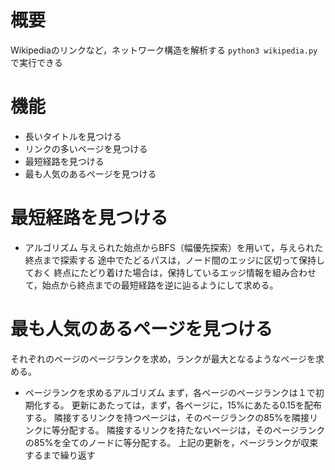 # 概要
Wikipediaのリンクなど，ネットワーク構造を解析する
`python3 wikipedia.py`で実行できる
# 機能
- 長いタイトルを見つける
- リンクの多いページを見つける
- 最短経路を見つける
- 最も人気のあるページを見つける
# 最短経路を見つける
- アルゴリズム
与えられた始点からBFS（幅優先探索）を用いて，与えられた終点まで探索する
途中でたどるパスは，ノード間のエッジに区切って保持しておく
終点にたどり着けた場合は，保持しているエッジ情報を組み合わせて，始点から終点までの最短経路を逆に辿るようにして求める。
# 最も人気のあるページを見つける
それぞれのページのページランクを求め，ランクが最大となるようなページを求める。
- ページランクを求めるアルゴリズム
まず，各ページのページランクは１で初期化する。
更新にあたっては，まず，各ページに，15%にあたる0.15を配布する。
隣接するリンクを持つページは，そのページランクの85%を隣接リンクに等分配する。
隣接するリンクを持たないページは，そのページランクの85%を全てのノードに等分配する。
上記の更新を，ページランクが収束するまで繰り返す


